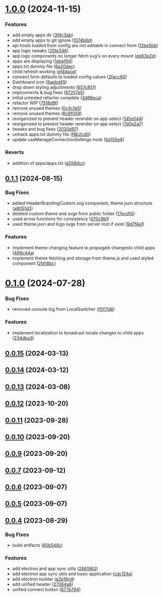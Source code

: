 # [1.0.0](https://github.com/Chia-Network/core-registry-ui/compare/0.1.1...1.0.0) (2024-11-15)


### Features

* add empty apps dir ([3f4c3ab](https://github.com/Chia-Network/core-registry-ui/commit/3f4c3abad35e0ef28bade0eeed77a90249c303e2))
* add empty apps to git ignore ([1074b6d](https://github.com/Chia-Network/core-registry-ui/commit/1074b6db94a29b252aaf52c2ce97fb7dfa8dd56f))
* api hosts loaded from config are not editable in connect form ([12be5bb](https://github.com/Chia-Network/core-registry-ui/commit/12be5bbf06cac4f08908368494bc48567fe3634f))
* app logic tweaks ([25fe346](https://github.com/Chia-Network/core-registry-ui/commit/25fe346ba91b5a8977396a0c8d41c87055ce5822))
* app logo components no longer fetch svg's on every mount ([eb63e2d](https://github.com/Chia-Network/core-registry-ui/commit/eb63e2d1601855052a5eecb802804ba7f33ecff4))
* apps are displaying ([1ebef94](https://github.com/Chia-Network/core-registry-ui/commit/1ebef9458d8136c053e7070c071167ba6d76cee9))
* apps.txt dummy file ([6a20dec](https://github.com/Chia-Network/core-registry-ui/commit/6a20dec40c7a37026adc0f295f3944c312b8e214))
* child refresh working ([ef4dacd](https://github.com/Chia-Network/core-registry-ui/commit/ef4dacdc57ae7f5cd95ea393495e096e1fadd63b))
* connect form defaults to loaded config values ([2facc60](https://github.com/Chia-Network/core-registry-ui/commit/2facc60782d95661de1339cef9526cdf44760c04))
* Dashboard icon ([9aebd45](https://github.com/Chia-Network/core-registry-ui/commit/9aebd4556dfc1fdfc11c2d935be41f1ff639760e))
* drop down styling adjustments ([657c851](https://github.com/Chia-Network/core-registry-ui/commit/657c851ecaceefe4209ae43f14e21a9028423820))
* improvments & bug fixes ([97257e5](https://github.com/Chia-Network/core-registry-ui/commit/97257e535bdfc72ea5fb4b65aa4a37385bf8c86f))
* initial untested refactor complete ([3d68eca](https://github.com/Chia-Network/core-registry-ui/commit/3d68ecaed6a9fccac820d289f7d673f5b34feb07))
* refactor WIP ([7518d9f](https://github.com/Chia-Network/core-registry-ui/commit/7518d9f03903cb24e58a507883405eeea788a97b))
* remove unused themes ([0c4c1e5](https://github.com/Chia-Network/core-registry-ui/commit/0c4c1e55f7dee7a9f21b08731e01ea400af3660a))
* remove unused themes ([6c8f059](https://github.com/Chia-Network/core-registry-ui/commit/6c8f059e62b9f99766fff5a2bfffe836ff44fc67))
* reorganized to prevent header rerender on app select ([1d5e044](https://github.com/Chia-Network/core-registry-ui/commit/1d5e044fce1b92a621f6d359c6c164298fd1d155))
* reorganized to prevent header rerender on app select ([7d0e2a7](https://github.com/Chia-Network/core-registry-ui/commit/7d0e2a725184f700023119d19713c1068d1de10c))
* tweaks and bug fixes ([2030d97](https://github.com/Chia-Network/core-registry-ui/commit/2030d97cdd3858c4799df53cd2682b80168d93bd))
* untrack apps.txt dummy file ([f8b2cd0](https://github.com/Chia-Network/core-registry-ui/commit/f8b2cd059899cdb3097c3100ade78ea008b20985))
* update useManageConnectionSettings hook ([6d155e6](https://github.com/Chia-Network/core-registry-ui/commit/6d155e60a11d33c21407be352b20b2f1f47cdd07))


### Reverts

* addition of apps/apps.txt ([a558dcc](https://github.com/Chia-Network/core-registry-ui/commit/a558dcca5d8ea3cdf2e34fe743ad015b121e4453))



## [0.1.1](https://github.com/Chia-Network/core-registry-ui/compare/0.1.0...0.1.1) (2024-08-15)


### Bug Fixes

* added HeaderBrandingCustom.svg component, theme.json structure ([a8051d3](https://github.com/Chia-Network/core-registry-ui/commit/a8051d3bc0f7b3737c64d1eb806505dfd8dc0372))
* deleted custom theme and svgs from public folder ([17ecd10](https://github.com/Chia-Network/core-registry-ui/commit/17ecd1031188f96bf36f8c2a7949d1db0c7ec6c6))
* used arrow functions for consistency ([070c9b1](https://github.com/Chia-Network/core-registry-ui/commit/070c9b18f6ce3d94370fd11be6f39467f802c281))
* used theme.json and logo svgs from server root if exist ([9d7f4a1](https://github.com/Chia-Network/core-registry-ui/commit/9d7f4a1df150f0fb8859e234d4721c00519dd464))


### Features

* implement theme changing feature to propagate changesto child apps ([499c44a](https://github.com/Chia-Network/core-registry-ui/commit/499c44a2921449607aa3669235be1fd632b7062b))
* implement theme fetching and storage from theme.js and used styled component ([2f418bc](https://github.com/Chia-Network/core-registry-ui/commit/2f418bc343c6d0989b1044265eb12fb604efdb8e))



# [0.1.0](https://github.com/Chia-Network/core-registry-ui/compare/0.0.15...0.1.0) (2024-07-28)


### Bug Fixes

* removed console log from LocalSwitcher ([f5f17d6](https://github.com/Chia-Network/core-registry-ui/commit/f5f17d673ae226faeaab768e24d02a4af944e124))


### Features

* implement localization to broadcast locale changes to child apps ([234dba3](https://github.com/Chia-Network/core-registry-ui/commit/234dba3ff89070ba4e4c5d303426cdc391f2048f))



## [0.0.15](https://github.com/Chia-Network/core-registry-ui/compare/0.0.14...0.0.15) (2024-03-13)



## [0.0.14](https://github.com/Chia-Network/core-registry-ui/compare/0.0.13...0.0.14) (2024-03-12)



## [0.0.13](https://github.com/Chia-Network/core-registry-ui/compare/0.0.12...0.0.13) (2024-03-08)



## [0.0.12](https://github.com/Chia-Network/core-registry-ui/compare/0.0.11...0.0.12) (2023-10-20)



## [0.0.11](https://github.com/Chia-Network/core-registry-ui/compare/0.0.10...0.0.11) (2023-09-28)



## [0.0.10](https://github.com/Chia-Network/core-registry-ui/compare/0.0.9...0.0.10) (2023-09-20)



## [0.0.9](https://github.com/Chia-Network/core-registry-ui/compare/0.0.7...0.0.9) (2023-09-20)



## [0.0.7](https://github.com/Chia-Network/core-registry-ui/compare/0.0.6...0.0.7) (2023-09-12)



## [0.0.6](https://github.com/Chia-Network/core-registry-ui/compare/0.0.5...0.0.6) (2023-09-07)



## [0.0.5](https://github.com/Chia-Network/core-registry-ui/compare/0.0.4...0.0.5) (2023-09-07)



## [0.0.4](https://github.com/Chia-Network/core-registry-ui/compare/2861962654170487d5ce9833f315bbd4d890cbed...0.0.4) (2023-08-29)


### Bug Fixes

* build artifacts ([65b548c](https://github.com/Chia-Network/core-registry-ui/commit/65b548c6024bdf7dddefac4eceaa485f2467f8be))


### Features

* add electron and app sync utils ([2861962](https://github.com/Chia-Network/core-registry-ui/commit/2861962654170487d5ce9833f315bbd4d890cbed))
* add electron app sync utils and basic application ([cdc124a](https://github.com/Chia-Network/core-registry-ui/commit/cdc124aca1fac280c4dcd117df76c849db0405c5))
* add electron builder ([a2e16cd](https://github.com/Chia-Network/core-registry-ui/commit/a2e16cd279fdb80454bba44a30f950bd85e1d792))
* add unified header ([27064a8](https://github.com/Chia-Network/core-registry-ui/commit/27064a808fc9f3d7f03252a2afec5473040c8859))
* unified connect button ([677b794](https://github.com/Chia-Network/core-registry-ui/commit/677b79447c0b319fc68d2374269a669ce1520ac5))



